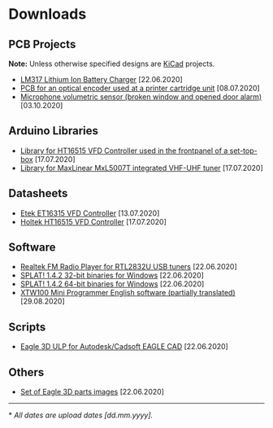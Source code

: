 # Downloads
## PCB Projects
**Note:** Unless otherwise specified designs are [KiCad](https://kicad-pcb.org/) projects.
- [LM317 Lithium Ion Battery Charger](kicad/liion_charger.zip) \[22.06.2020\]
- [PCB for an optical encoder used at a printer cartridge unit](kicad/optical_encoder_pcb.zip) \[08.07.2020\]
- [Microphone volumetric sensor (broken window and opened door alarm)](kicad/volumetric_sensor.zip) \[03.10.2020\]

## Arduino Libraries
- [Library for HT16515 VFD Controller used in the frontpanel of a set-top-box](library/HT16515.zip) \[17.07.2020\]
- [Library for MaxLinear MxL5007T integrated VHF-UHF tuner](library/MxL5007T.zip) \[17.07.2020\]

## Datasheets
- [Etek ET16315 VFD Controller](datasheet/ET16315.pdf) \[13.07.2020\]
- [Holtek HT16515 VFD Controller](datasheet/HT16515.pdf) \[17.07.2020\]

## Software
- [Realtek FM Radio Player for RTL2832U USB tuners](software/FMPlayer.7z) \[22.06.2020\]
- [SPLAT! 1.4.2 32-bit binaries for Windows](software/splat-1.4.2-x86.zip) \[22.06.2020\]
- [SPLAT! 1.4.2 64-bit binaries for Windows](software/splat-1.4.2_x64.zip) \[22.06.2020\]
- [XTW100 Mini Programmer English software (partially translated)](software/XTW100PRO_English.zip) \[29.08.2020\]

## Scripts
- [Eagle 3D ULP for Autodesk/Cadsoft EAGLE CAD](scripts/eagle3d_20110101.tar.bz2) \[22.06.2020\]

## Others
- [Set of Eagle 3D parts images](other/eagle3d-img-20110101.tar.bz2) \[22.06.2020\]

---
\* *All dates are upload dates \[dd.mm.yyyy\].* 
